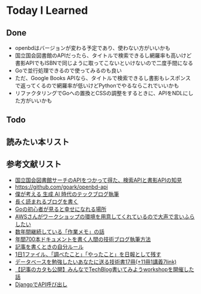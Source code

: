 # Today I Learned

## Done
- openbdはバージョンが変わる予定であり、使わない方がいいかも
- 国立国会図書館のAPIだったら、タイトルで検索できるし網羅率も高いけど書影APIでもISBNで同じように取ってこないといけないので二度手間になる
- Goで並行処理できるので使ってみるのも良い
- ただ、Google Books APIなら、タイトルで検索できるし書影もレスポンスで返ってくるので網羅率が低いけどPythonでやるならこれでいいかも
- リファクタリングでGoへの置換とCSSの調整をするときに、APIをNDLにした方がいいかも

## Todo

## 読みたい本リスト

## 参考文献リスト
- [国立国会図書館サーチのAPIをつかって得た、検索APIと書影APIの知見](https://zenn.dev/chot/articles/24ea6186c029b0)
- https://github.com/goark/openbd-api
- [僕が考える 生成 AI 時代のテックブログ執筆](https://zenn.dev/cloud_ace/articles/tech-blogging-generative-ai)
- [長く読まれるブログを書く](https://zenn.dev/socialdog/articles/tips-for-writing-blog)
- [Goの初心者が見ると幸せになれる場所](https://qiita.com/tenntenn/items/0e33a4959250d1a55045)
- [AWSさんがワークショップの環境を用意してくれているので大声で言いふらしたい](https://qiita.com/moritalous/items/4ac5f68cc7ccabfe3788)
- [数年間継続している「作業メモ」の話](https://zenn.dev/akase244/articles/e448e7562ec190)
- [年間700本ドキュメントを書く人間の技術ブログ執筆方法](https://zenn.dev/levtech/articles/9c33c2f6aca805)
- [記事を書くときの自分ルール](https://zenn.dev/suzuki_hoge/articles/2022-12-output-my-rule-37db5df201ba16)
- [1日1ファイル、「調べたこと」「やったこと」を日報として残す](https://www.gorou.style/articles/2022/04/writing-daily-reports/)
- [データベースを勉強したいあなたに送る技術書17冊(+11冊1講義7link)](https://zenn.dev/levtech/articles/9ab9eea13a826d)
- [【記事のカタも公開】みんなでTechBlog書いてみようworkshopを開催した話](https://zenn.dev/atamaplus/articles/ee0c6b6bbda7f5)
- [DjangoでAPI呼び出し](https://qiita.com/egplnt/items/9cc0dec14d1b3eb7e34c)